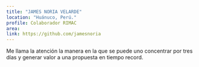 ```yaml
---
title: "JAMES NORIA VELARDE"
location: "Huánuco, Perú."
profile: Colaborador RIMAC
area: 
link: https://github.com/jamesnoria
---
```


Me llama la atención la manera en la que se puede uno concentrar por tres días y generar valor a una propuesta en tiempo record.
